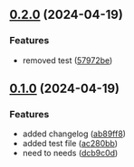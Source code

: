 ## [0.2.0](https://github.com/AllenNeuralDynamics/changelog_test/compare/v0.1.0...v0.2.0) (2024-04-19)


### Features

* removed test ([57972be](https://github.com/AllenNeuralDynamics/changelog_test/commit/57972be1d87eae1cf5795f128d23e615f6b66a79))


## [0.1.0](https://github.com/AllenNeuralDynamics/changelog_test/compare/v0.0.0...v0.1.0) (2024-04-19)


### Features

* added changelog ([ab89ff8](https://github.com/AllenNeuralDynamics/changelog_test/commit/ab89ff85f25064ef6f6f108cb59422191e00f507))
* added test file ([ac280bb](https://github.com/AllenNeuralDynamics/changelog_test/commit/ac280bb19ea3efef9f19a841933f6e78bad05f44))
* need to needs ([dcb9c0d](https://github.com/AllenNeuralDynamics/changelog_test/commit/dcb9c0d6bb1da8d0ca90d60238b313a8fce717a3))


